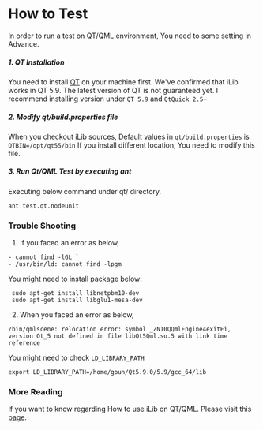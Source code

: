 # How to Test #

In order to run a test on QT/QML environment, You need to some setting in Advance.

##### 1. QT Installation 
You need to install [QT](https://www.qt.io/download) on your machine first. We've confirmed that iLib works in QT 5.9.  The latest version of QT is not guaranteed yet. I recommend installing version under `QT 5.9` and `QtQuick 2.5+`

##### 2. Modify qt/build.properties file
When you checkout iLib sources, Default values in `qt/build.properties` is  `QTBIN=/opt/qt55/bin` If you install different location, You need to modify this file. 

##### 3. Run Qt/QML Test by executing ant
Executing below command under qt/ directory.
~~~~~
ant test.qt.nodeunit
~~~~~

### Trouble Shooting ###

1. If you faced an error as below,
~~~~~
- cannot find -lGL `  
- /usr/bin/ld: cannot find -lpgm
~~~~~
You might need to install package below:

~~~~~
 sudo apt-get install libnetpbm10-dev
 sudo apt-get install libglu1-mesa-dev
~~~~~

2. When you faced an error as below,
~~~~
/bin/qmlscene: relocation error: symbol _ZN10QQmlEngine4exitEi, version Qt_5 not defined in file libQt5Qml.so.5 with link time reference
~~~~
You might need to check `LD_LIBRARY_PATH`
~~~~
export LD_LIBRARY_PATH=/home/goun/Qt5.9.0/5.9/gcc_64/lib
~~~~


### More Reading ###
If you want to know regarding How to use iLib on QT/QML. Please visit this [page](https://github.com/iLib-js/iLib/blob/development/docs/tutorial/modules.md).
